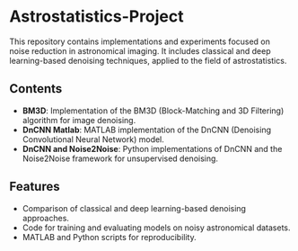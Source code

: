 # Astrostatistics-Project

This repository contains implementations and experiments focused on noise reduction in astronomical imaging. It includes classical and deep learning-based denoising techniques, applied to the field of astrostatistics.

## Contents

- **BM3D**: Implementation of the BM3D (Block-Matching and 3D Filtering) algorithm for image denoising.
- **DnCNN Matlab**: MATLAB implementation of the DnCNN (Denoising Convolutional Neural Network) model.
- **DnCNN and Noise2Noise**: Python implementations of DnCNN and the Noise2Noise framework for unsupervised denoising.

## Features

- Comparison of classical and deep learning-based denoising approaches.
- Code for training and evaluating models on noisy astronomical datasets.
- MATLAB and Python scripts for reproducibility.
